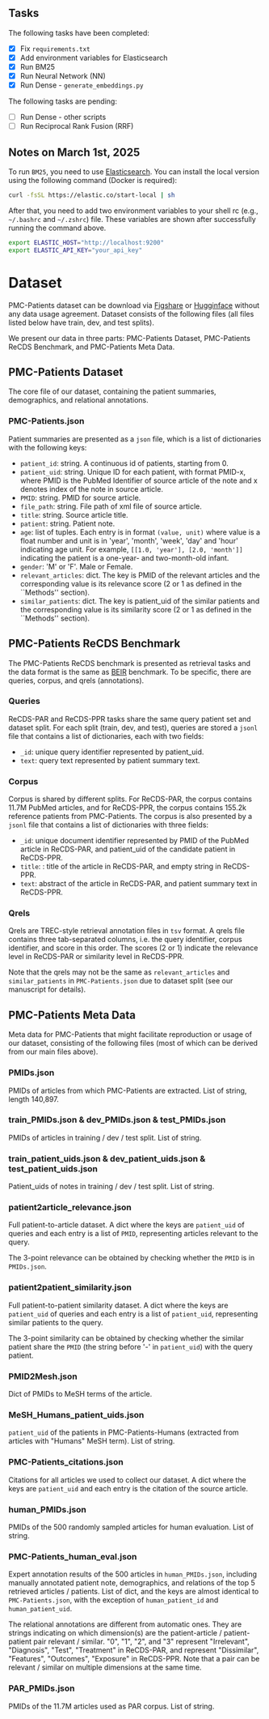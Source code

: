 ## Tasks

The following tasks have been completed:

- [x] Fix `requirements.txt`
- [x] Add environment variables for Elasticsearch
- [x] Run BM25
- [x] Run Neural Network (NN)
- [x] Run Dense - `generate_embeddings.py`

The following tasks are pending:

- [ ] Run Dense - other scripts
- [ ] Run Reciprocal Rank Fusion (RRF)

## Notes on March 1st, 2025

To run `BM25`, you need to use [Elasticsearch](https://elasticsearch-py.readthedocs.io/). You can install the local version using the following command (Docker is required):

```sh
curl -fsSL https://elastic.co/start-local | sh
```

After that, you need to add two environment variables to your shell rc (e.g., `~/.bashrc` and `~/.zshrc`) file. These variables are shown after successfully running the command above.

```sh
export ELASTIC_HOST="http://localhost:9200"
export ELASTIC_API_KEY="your_api_key"
```

# Dataset

PMC-Patients dataset can be download via [Figshare](https://figshare.com/collections/PMC-Patients/6723465) or [Hugginface](https://huggingface.co/zhengyun21) without any data usage agreement. Dataset consists of the following files (all files listed below have train, dev, and test splits).

We present our data in three parts: PMC-Patients Dataset, PMC-Patients ReCDS Benchmark, and PMC-Patients Meta Data.

## PMC-Patients Dataset

The core file of our dataset, containing the patient summaries, demographics, and relational annotations.

### PMC-Patients.json
Patient summaries are presented as a `json` file, which is a list of dictionaries with the following keys:
- `patient_id`: string. A continuous id of patients, starting from 0.
- `patient_uid`: string. Unique ID for each patient, with format PMID-x, where PMID is the PubMed Identifier of source article of the note and x denotes index of the note in source article.
- `PMID`: string. PMID for source article.
- `file_path`: string. File path of xml file of source article.
- `title`: string. Source article title.
- `patient`: string. Patient note.
- `age`: list of tuples. Each entry is in format `(value, unit)` where value is a float number and unit is in 'year', 'month', 'week', 'day' and 'hour' indicating age unit. For example, `[[1.0, 'year'], [2.0, 'month']]` indicating the patient is a one-year- and two-month-old infant.
- `gender`: 'M' or 'F'. Male or Female.
- `relevant_articles`: dict. The key is PMID of the relevant articles and the corresponding value is its relevance score (2 or 1 as defined in the ``Methods'' section).
- `similar_patients`: dict. The key is patient_uid of the similar patients and the corresponding value is its similarity score (2 or 1 as defined in the ``Methods'' section).


## PMC-Patients ReCDS Benchmark

The PMC-Patients ReCDS benchmark is presented as retrieval tasks and the data format is the same as [BEIR](https://github.com/beir-cellar/beir) benchmark. 
To be specific, there are queries, corpus, and qrels (annotations).

### Queries

ReCDS-PAR and ReCDS-PPR tasks share the same query patient set and dataset split.
For each split (train, dev, and test), queries are stored a `jsonl` file that contains a list of dictionaries, each with two fields: 
- `_id`: unique query identifier represented by patient_uid.
- `text`: query text represented by patient summary text.

### Corpus

Corpus is shared by different splits. For ReCDS-PAR, the corpus contains 11.7M PubMed articles, and for ReCDS-PPR, the corpus contains 155.2k reference patients from PMC-Patients. The corpus is also presented by a `jsonl` file that contains a list of dictionaries with three fields:
- `_id`:  unique document identifier represented by PMID of the PubMed article in ReCDS-PAR, and patient_uid of the candidate patient in ReCDS-PPR.
- `title`: : title of the article in ReCDS-PAR, and empty string in ReCDS-PPR.
- `text`: abstract of the article in ReCDS-PAR, and patient summary text in ReCDS-PPR.

### Qrels

Qrels are TREC-style retrieval annotation files in `tsv` format.
A qrels file contains three tab-separated columns, i.e. the query identifier, corpus identifier, and score in this order. The scores (2 or 1) indicate the relevance level in ReCDS-PAR or similarity level in ReCDS-PPR.

Note that the qrels may not be the same as `relevant_articles` and `similar_patients` in `PMC-Patients.json` due to dataset split (see our manuscript for details).


## PMC-Patients Meta Data

Meta data for PMC-Patients that might facilitate reproduction or usage of our dataset, consisting of the following files (most of which can be derived from our main files above).

### PMIDs.json

PMIDs of articles from which PMC-Patients are extracted.
List of string, length 140,897.

### train_PMIDs.json & dev_PMIDs.json & test_PMIDs.json

PMIDs of articles in training / dev / test split.
List of string.

### train_patient_uids.json & dev_patient_uids.json & test_patient_uids.json

Patient_uids of notes in training / dev / test split.
List of string.

### patient2article_relevance.json

Full patient-to-article dataset.
A dict where the keys are `patient_uid` of queries and each entry is a list of `PMID`, representing articles relevant to the query.

The 3-point relevance can be obtained by checking whether the `PMID` is in `PMIDs.json`.

### patient2patient_similarity.json

Full patient-to-patient similarity dataset.
A dict where the keys are `patient_uid` of queries and each entry is a list of `patient_uid`, representing similar patients to the query.

The 3-point similarity can be obtained by checking whether the similar patient share the `PMID` (the string before '-' in `patient_uid`) with the query patient.


### PMID2Mesh.json

Dict of PMIDs to MeSH terms of the article.

### MeSH_Humans_patient_uids.json

`patient_uid` of the patients in PMC-Patients-Humans (extracted from articles with "Humans" MeSH term).
List of string.

### PMC-Patients_citations.json

Citations for all articles we used to collect our dataset.
A dict where the keys are `patient_uid` and each entry is the citation of the source article.

### human_PMIDs.json

PMIDs of the 500 randomly sampled articles for human evaluation.
List of string.

### PMC-Patients_human_eval.json

Expert annotation results of the 500 articles in `human_PMIDs.json`, including manually annotated patient note, demographics, and relations of the top 5 retrieved articles / patients.
List of dict, and the keys are almost identical to `PMC-Patients.json`, with the exception of `human_patient_id` and `human_patient_uid`.

The relational annotations are different from automatic ones. They are strings indicating on which dimension(s) are the patient-article / patient-patient pair relevant / similar. 
"0", "1", "2", and "3" represent "Irrelevant", "Diagnosis", "Test", "Treatment" in ReCDS-PAR, and represent "Dissimilar", "Features", "Outcomes", "Exposure" in ReCDS-PPR.
Note that a pair can be relevant / similar on multiple dimensions at the same time.

### PAR_PMIDs.json

PMIDs of the 11.7M articles used as PAR corpus.
List of string.

